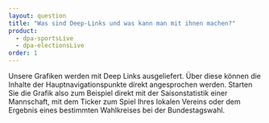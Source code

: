 ```yaml
---
layout: question
title: "Was sind Deep-Links und was kann man mit ihnen machen?"
product: 
  - dpa-sportsLive
  - dpa-electionsLive
order: 1
---
```


Unsere Grafiken werden mit Deep Links ausgeliefert. Über diese können die Inhalte der Hauptnavigationspunkte direkt angesprochen werden. Starten Sie die Grafik also zum Beispiel direkt mit der Saisonstatistik einer Mannschaft, mit dem Ticker zum Spiel Ihres lokalen Vereins oder dem Ergebnis eines bestimmten Wahlkreises bei der Bundestagswahl.